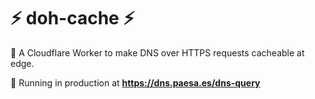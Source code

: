 # ⚡ doh-cache ⚡

👷 A Cloudflare Worker to make DNS over HTTPS requests cacheable at edge.

🚀 Running in production at **<https://dns.paesa.es/dns-query>**

